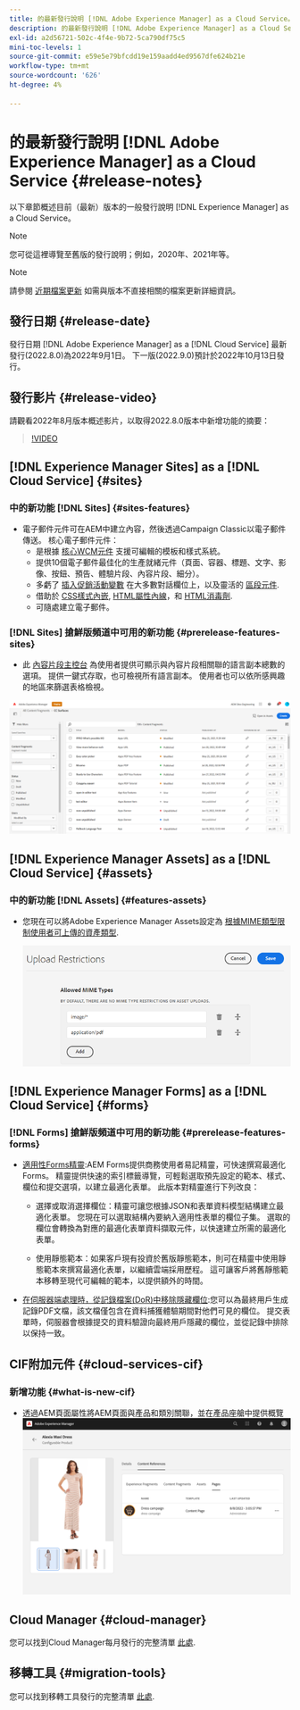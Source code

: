 ```yaml
---
title: 的最新發行說明 [!DNL Adobe Experience Manager] as a Cloud Service。
description: 的最新發行說明 [!DNL Adobe Experience Manager] as a Cloud Service。
exl-id: a2d56721-502c-4f4e-9b72-5ca790df75c5
mini-toc-levels: 1
source-git-commit: e59e5e79bfcdd19e159aadd4ed9567dfe624b21e
workflow-type: tm+mt
source-wordcount: '626'
ht-degree: 4%

---
```



# 的最新發行說明 [!DNL Adobe Experience Manager] as a Cloud Service {#release-notes}

以下章節概述目前（最新）版本的一般發行說明 [!DNL Experience Manager] as a Cloud Service。

>[!NOTE]
>
>您可從這裡導覽至舊版的發行說明；例如，2020年、2021年等。

>[!NOTE]
>
>請參閱 [近期檔案更新](https://experienceleague.adobe.com/docs/experience-manager-release-information/aem-release-updates/doc-updates/documentation-updates.html) 如需與版本不直接相關的檔案更新詳細資訊。

## 發行日期 {#release-date}

發行日期 [!DNL Adobe Experience Manager] as a [!DNL Cloud Service] 最新發行(2022.8.0)為2022年9月1日。
下一版(2022.9.0)預計於2022年10月13日發行。

## 發行影片 {#release-video}

請觀看2022年8月版本概述影片，以取得2022.8.0版本中新增功能的摘要：

>[!VIDEO](https://video.tv.adobe.com/v/346608/?quality=12)

## [!DNL Experience Manager Sites] as a [!DNL Cloud Service] {#sites}

### 中的新功能 [!DNL Sites] {#sites-features}

* 電子郵件元件可在AEM中建立內容，然後透過Campaign Classic以電子郵件傳送。 核心電子郵件元件：
   * 是根據 [核心WCM元件](https://github.com/adobe/aem-core-wcm-components) 支援可編輯的模板和樣式系統。
   * 提供10個電子郵件最佳化的生產就緒元件（頁面、容器、標題、文字、影像、按鈕、預告、體驗片段、內容片段、細分）。
   * 多虧了 [插入促銷活動變數](https://github.com/adobe/aem-core-email-components/wiki/RTE-Personalization) 在大多數對話欄位上，以及靈活的 [區段元件](https://github.com/adobe/aem-core-email-components/wiki/Segmentation-component-(Technical-Documentation)).
   * 借助於 [CSS樣式內嵌](https://github.com/adobe/aem-core-email-components/wiki/HTML-Inliner:-Technical-documentation), [HTML屬性內線](https://github.com/adobe/aem-core-email-components/wiki/HTML-Inliner:-Technical-documentation)，和 [HTML消毒劑](https://github.com/adobe/aem-core-email-components/wiki/HTML-sanitizing:-Technical-documentation).
   * 可隨處建立電子郵件。

### [!DNL Sites] 搶鮮版頻道中可用的新功能 {#prerelease-features-sites}

* 此 [內容片段主控台](/help/sites-cloud/administering/content-fragments/content-fragments-console.md) 為使用者提供可顯示與內容片段相關聯的語言副本總數的選項。 提供一鍵式存取，也可檢視所有語言副本。 使用者也可以依所感興趣的地區來篩選表格檢視。

![內容片段語言](/help/release-notes/assets/cfconsole-languages.png)

## [!DNL Experience Manager Assets] as a [!DNL Cloud Service] {#assets}

### 中的新功能 [!DNL Assets] {#features-assets}

* 您現在可以將Adobe Experience Manager Assets設定為 [根據MIME類型限制使用者可上傳的資產類型](/help/assets/configure-asset-upload-restrictions.md).

   ![資產上傳限制](/help/assets/assets/asset-upload-restrictions.png)

## [!DNL Experience Manager Forms] as a [!DNL Cloud Service] {#forms}

### [!DNL Forms] 搶鮮版頻道中可用的新功能 {#prerelease-features-forms}

* [適用性Forms精靈](/help/forms/creating-adaptive-form.md):AEM Forms提供商務使用者易記精靈，可快速撰寫最適化Forms。 精靈提供快速的索引標籤導覽，可輕鬆選取預先設定的範本、樣式、欄位和提交選項，以建立最適化表單。 此版本對精靈進行下列改良：

   * 選擇或取消選擇欄位：精靈可讓您根據JSON和表單資料模型結構建立最適化表單。 您現在可以選取結構內要納入適用性表單的欄位子集。 選取的欄位會轉換為對應的最適化表單資料擷取元件，以快速建立所需的最適化表單。

   * 使用靜態範本：如果客戶現有投資於舊版靜態範本，則可在精靈中使用靜態範本來撰寫最適化表單，以繼續雲端採用歷程。 這可讓客戶將舊靜態範本移轉至現代可編輯的範本，以提供額外的時間。

* [在伺服器端處理時，從記錄檔案(DoR)中移除隱藏欄位](/help/forms/generate-document-of-record-for-non-xfa-based-adaptive-forms.md):您可以為最終用戶生成記錄PDF文檔，該文檔僅包含在資料捕獲體驗期間對他們可見的欄位。 提交表單時，伺服器會根據提交的資料驗證向最終用戶隱藏的欄位，並從記錄中排除以保持一致。

## CIF附加元件 {#cloud-services-cif}

### 新增功能 {#what-is-new-cif}

* 透過AEM頁面屬性將AEM頁面與產品和類別關聯，並在產品座艙中提供概覽
   ![產品座艙頁面關聯](/help/assets/CIF/product_cockpit_page_association.png)

## Cloud Manager {#cloud-manager}

您可以找到Cloud Manager每月發行的完整清單 [此處](/help/implementing/cloud-manager/release-notes-cloud-manager/release-notes-cm-current.md).

## 移轉工具 {#migration-tools}

您可以找到移轉工具發行的完整清單 [此處](/help/journey-migration/release-notes/release-notes-migration-tools-current.md).
